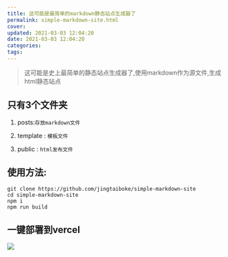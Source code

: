 ```yaml
---
title: 这可能是最简单的markdown静态站点生成器了
permalink: simple-markdown-site.html
cover: 
updated: 2021-03-03 12:04:20
date: 2021-03-03 12:04:20
categories: 
tags: 
---
```



> 这可能是史上最简单的静态站点生成器了,使用markdown作为源文件,生成html静态站点


## 只有3个文件夹

1. posts:`存放markdown文件`

2. template : `模板文件`

3. public : `html发布文件`

## 使用方法:

```
git clone https://github.com/jingtaiboke/simple-markdown-site
cd simple-markdown-site
npm i
npm run build

```

## 一键部署到vercel

![](https://vkceyugu.cdn.bspapp.com/VKCEYUGU-3c98b21f-9e7e-4bcb-9142-940554115122/678b1e57-6abb-45d7-8771-a46e9b922258.png)